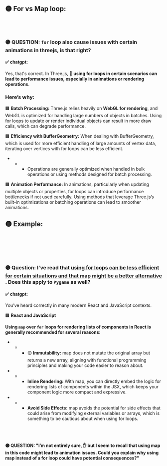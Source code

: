## 🟡 For vs Map loop:

<br>
<br>

### 🟣 QUESTION: `for` loop also cause issues with certain animations in threejs, is that right?

 #### ✅ chatgpt:

Yes, that's correct. In Three.js, 🔴 **using for loops in certain scenarios can lead to performance issues, especially in animations or rendering operations**.

### Here’s why:

🟫 **Batch Processing:** Three.js relies heavily on **WebGL for rendering**, and WebGL is optimized for handling large numbers of objects in batches. Using for loops to update or render individual objects can result in more draw calls, which can degrade performance.

🟫 **Efficiency with BufferGeometry:** When dealing with BufferGeometry, which is used for more efficient handling of large amounts of vertex data, iterating over vertices with for loops can be less efficient.

- - - Operations are generally optimized when handled in bulk operations or using methods designed for batch processing.

🟫 **Animation Performance:** In animations, particularly when updating multiple objects or properties, for loops can introduce performance bottlenecks if not used carefully. Using methods that leverage Three.js’s built-in optimizations or batching operations can lead to smoother animations.

## 🟡 Example:


<br>
<br>
<br>
<br>


 ### 🟣 Question: I've read that <u>using for loops can be less efficient for certain situations and that map might be a better alternative</u> . Does this apply to `Pygame` as well?

 #### ✅ chatgpt:

 You’ve heard correctly in many modern  React and JavaScript contexts.

🟫 **React and JavaScript**

  **Using `map` over `for` loops for rendering lists of components in React is generally recommended for several reasons**:

- - - 🟡 **Immutability:** map does not mutate the original array but returns a new array, aligning with functional programming principles and making your code easier to reason about.

- - - **Inline Rendering:** With map, you can directly embed the logic for rendering lists of components within the JSX, which keeps your component logic more compact and expressive.

- - - **Avoid Side Effects:** map avoids the potential for side effects that could arise from modifying external variables or arrays, which is something to be cautious about when using for loops.







<br>
<br>

#### 🟣 QUESTION: "I’m not entirely sure, ✋ but I seem to recall that using map in this code might lead to animation issues. Could you explain why using map instead of a for loop could have potential consequences?"

